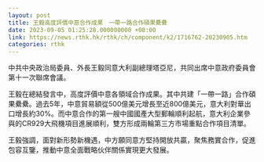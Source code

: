 ```yaml
---
layout: post
title: 王毅高度評價中意合作成果　一帶一路合作碩果纍纍
date: 2023-09-05 01:25:28.000000000 +08:00
link: https://news.rthk.hk/rthk/ch/component/k2/1716762-20230905.htm
categories: rthk
---
```


中共中央政治局委員、外長王毅同意大利副總理塔亞尼，共同出席中意政府委員會第十一次聯席會議。

王毅在總結發言中，高度評價中意各領域合作成果。其中共建「一帶一路」合作碩果纍纍。過去5年，中意貿易額從500億美元增長至近800億美元，意大利對華出口增長約30%。而中意合作的第一艘中國國產大型郵輪順利起航，意大利企業參與的CR929大飛機項目進展順利，雙方形成兩輪第三方市場重點合作項目清單。

王毅強調，面對新形勢新機遇，中方願同意方堅持開放共贏，聚焦務實合作，促進包容互鑒，推動中意全面戰略伙伴關係實現更大發展。
